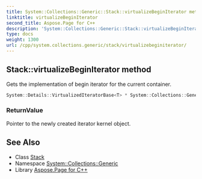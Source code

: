 ```yaml
---
title: System::Collections::Generic::Stack::virtualizeBeginIterator method
linktitle: virtualizeBeginIterator
second_title: Aspose.Page for C++
description: 'System::Collections::Generic::Stack::virtualizeBeginIterator method. Gets the implementation of begin iterator for the current container in C++.'
type: docs
weight: 1300
url: /cpp/system.collections.generic/stack/virtualizebeginiterator/
---
```

## Stack::virtualizeBeginIterator method


Gets the implementation of begin iterator for the current container.

```cpp
System::Details::VirtualizedIteratorBase<T> * System::Collections::Generic::Stack<T>::virtualizeBeginIterator() override
```


### ReturnValue

Pointer to the newly created iterator kernel object.

## See Also

* Class [Stack](../)
* Namespace [System::Collections::Generic](../../)
* Library [Aspose.Page for C++](../../../)
